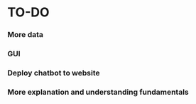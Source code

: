 # TO-DO
###  More data
###  GUI
###  Deploy chatbot to website
###  More explanation and understanding fundamentals
###
